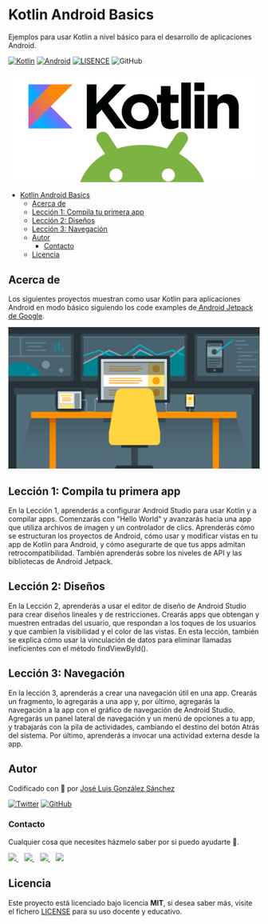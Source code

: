# Kotlin Android Basics

Ejemplos para usar Kotlin a nivel básico para el desarrollo de aplicaciones Android.

[![Kotlin](https://img.shields.io/badge/Code-Kotlin-blueviolet)](https://kotlinlang.org/)
[![Android](https://img.shields.io/badge/Code-Android-green)](https://developer.android.com/jetpack)
[![LISENCE](https://img.shields.io/badge/Lisence-MIT-green)]()
![GitHub](https://img.shields.io/github/last-commit/joseluisgs/Kotlin-Android-Basics)

![imagen](./images/logo.png)

- [Kotlin Android Basics](#kotlin-android-basics)
  - [Acerca de](#acerca-de)
  - [Lección 1: Compila tu primera app](#lección-1-compila-tu-primera-app)
  - [Lección 2: Diseños](#lección-2-diseños)
  - [Lección 3: Navegación](#lección-3-navegación)
  - [Autor](#autor)
    - [Contacto](#contacto)
  - [Licencia](#licencia)

## Acerca de
Los siguientes proyectos muestran como usar Kotlin para aplicaciones Android en modo básico siguiendo los code examples de[ Android Jetpack de Google](https://developer.android.com/courses/kotlin-android-fundamentals/toc).

![imagen](./images/android-advanced-topics.svg)

## Lección 1: Compila tu primera app
En la Lección 1, aprenderás a configurar Android Studio para usar Kotlin y a compilar apps. Comenzarás con "Hello World" y avanzarás hacia una app que utiliza archivos de imagen y un controlador de clics. Aprenderás cómo se estructuran los proyectos de Android, cómo usar y modificar vistas en tu app de Kotlin para Android, y cómo asegurarte de que tus apps admitan retrocompatibilidad. También aprenderás sobre los niveles de API y las bibliotecas de Android Jetpack.

## Lección 2: Diseños
En la Lección 2, aprenderás a usar el editor de diseño de Android Studio para crear diseños lineales y de restricciones. Crearás apps que obtengan y muestren entradas del usuario, que respondan a los toques de los usuarios y que cambien la visibilidad y el color de las vistas. En esta lección, también se explica cómo usar la vinculación de datos para eliminar llamadas ineficientes con el método findViewById().

## Lección 3: Navegación
En la lección 3, aprenderás a crear una navegación útil en una app. Crearás un fragmento, lo agregarás a una app y, por último, agregarás la navegación a la app con el gráfico de navegación de Android Studio. Agregarás un panel lateral de navegación y un menú de opciones a tu app, y trabajarás con la pila de actividades, cambiando el destino del botón Atrás del sistema. Por último, aprenderás a invocar una actividad externa desde la app.

## Autor

Codificado con :sparkling_heart: por [José Luis González Sánchez](https://twitter.com/joseluisgonsan)

[![Twitter](https://img.shields.io/twitter/follow/joseluisgonsan?style=social)](https://twitter.com/joseluisgonsan)
[![GitHub](https://img.shields.io/github/followers/joseluisgs?style=social)](https://github.com/joseluisgs)

### Contacto

<p>
  Cualquier cosa que necesites házmelo saber por si puedo ayudarte 💬.
</p>
<p>
    <a href="https://twitter.com/joseluisgonsan" target="_blank">
        <img src="https://i.imgur.com/U4Uiaef.png" 
    height="30">
    </a> &nbsp;&nbsp;
    <a href="https://github.com/joseluisgs" target="_blank">
        <img src="https://distreau.com/github.svg" 
    height="30">
    </a> &nbsp;&nbsp;
    <a href="https://www.linkedin.com/in/joseluisgonsan" target="_blank">
        <img src="https://upload.wikimedia.org/wikipedia/commons/thumb/c/ca/LinkedIn_logo_initials.png/768px-LinkedIn_logo_initials.png" 
    height="30">
    </a>  &nbsp;&nbsp;
    <a href="https://joseluisgs.github.io/" target="_blank">
        <img src="https://joseluisgs.github.io/favicon.png" 
    height="30">
    </a>
</p>

## Licencia

Este proyecto está licenciado bajo licencia **MIT**, si desea saber más, visite el fichero [LICENSE](./LICENSE) para su
uso docente y educativo.
